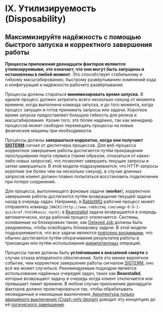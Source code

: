 # IX. Утилизируемость (Disposability) #

## Максимизируйте надёжность с помощью быстрого запуска и корректного завершения работы

**Процессы приложения двенадцати факторов являются утилизируемыми, это означает, что они могут быть запущены и остановлены
в любой момент**. Это способствует стабильному и гибкому масштабированию, быстрому развёртыванию изменений кода и
конфигураций и надёжности рабочего развёртывания.

Процессы должны стараться **минимизировать время запуска.** В идеале процесс должен затратить всего несколько секунд от
момента времени, когда выполнена команда запуска, и до того момента, когда процесс запущен и готов принимать запросы или
задачи. Короткое время запуска предоставляет большую гибкость для релиза и масштабирования. Кроме того, это более
надёжно, так как менеджер процессов может свободно перемещать процессы на новые физические машины при необходимости.

Процессы должны **завершаться корректно, когда они получают [SIGTERM](https://en.wikipedia.org/wiki/Signal_(IPC)#SIGTERM)** сигнал от диспетчера процессов. Для веб-процесса
корректное завершение работы достигается путём прекращения прослушивания порта сервиса (таким образом, отказаться от
каких-либо новых запросов), что позволяет завершить текущие запросы и затем завершиться. В этой модели подразумевается,
что HTTP-запросы короткие (не более чем на несколько секунд), в случае длинных запросов клиент должен плавно попытаться
восстановить подключение при потере соединения.

Для процесса, выполняющего фоновые задачи (**worker**), корректное завершение работы достигается путём возвращения текущей
задачи назад в очередь задач. Например, в [RabbitMQ](http://www.rabbitmq.com/) рабочий процесс может отправлять
команду `[NACK](http://www.rabbitmq.com/amqp-0-9-1-quickref.html#basic.nack)`; в [Beanstalkd](https://beanstalkd.github.io/) 
задача возвращается в очередь автоматически, когда рабочий процесс отключается. Системы, основанные на блокировках такие, как
[Delayed Job](https://github.com/collectiveidea/delayed_job#readme) должны быть уведомлены, чтобы освободить блокировку задачи. 
В этой модели подразумевается, что все задачи являются [повторно входимыми](http://en.wikipedia.org/wiki/Reentrant_%28subroutine%29), 
что обычно достигается путём оборачивания результатов работы в транзакции или путём
использования [идемпотентных](http://en.wikipedia.org/wiki/Idempotence) операций.

Процессы также должны быть **устойчивыми к внезапной смерти** в случае отказа аппаратного обеспечения. Хотя это менее
вероятное событие, чем корректное завершение работы сигналом [SIGTERM](http://en.wikipedia.org/wiki/Idempotence), оно всё же может случиться. Рекомендуемым подходом
является использование надёжных очередей задач, таких как **Beanstalkd**, которые возвращают задачу в очередь когда клиент
отключается или превышает лимит времени. В любом случае приложение двенадцати факторов должно проектироваться так, чтобы
обрабатывать неожиданные и неизящные выключения.[ Архитектура только аварийного выключения (Crash-only design)](http://lwn.net/Articles/191059/) доводит
эту концепцию до её [логического завершения](https://docs.couchdb.org/en/latest/intro/overview.html).
